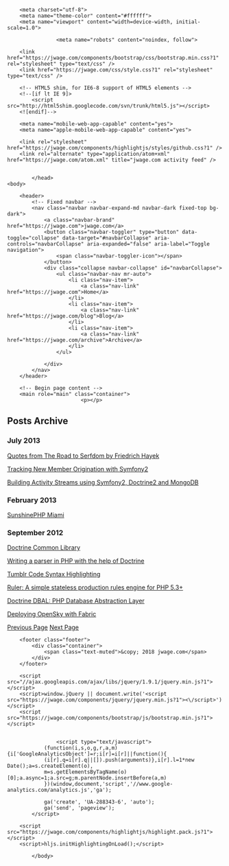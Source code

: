 <!DOCTYPE html>
<html>
    <head>
        <title>Posts Archive &mdash; jwage.com &mdash; I am Jonathan H. Wage</title>

        <meta charset="utf-8">
        <meta name="theme-color" content="#ffffff">
        <meta name="viewport" content="width=device-width, initial-scale=1.0">

                    <meta name="robots" content="noindex, follow">
        
        <link href="https://jwage.com/components/bootstrap/css/bootstrap.min.css?1" rel="stylesheet" type="text/css" />
        <link href="https://jwage.com/css/style.css?1" rel="stylesheet" type="text/css" />

        <!-- HTML5 shim, for IE6-8 support of HTML5 elements -->
        <!--[if lt IE 9]>
            <script src="http://html5shim.googlecode.com/svn/trunk/html5.js"></script>
        <![endif]-->

        <meta name="mobile-web-app-capable" content="yes">
        <meta name="apple-mobile-web-app-capable" content="yes">

        <link rel="stylesheet" href="https://jwage.com/components/highlightjs/styles/github.css?1" />
        <link rel="alternate" type="application/atom+xml" href="https://jwage.com/atom.xml" title="jwage.com activity feed" />

        
            </head>
    <body>

        <header>
            <!-- Fixed navbar -->
            <nav class="navbar navbar-expand-md navbar-dark fixed-top bg-dark">
                <a class="navbar-brand" href="https://jwage.com">jwage.com</a>
                <button class="navbar-toggler" type="button" data-toggle="collapse" data-target="#navbarCollapse" aria-controls="navbarCollapse" aria-expanded="false" aria-label="Toggle navigation">
                    <span class="navbar-toggler-icon"></span>
                </button>
                <div class="collapse navbar-collapse" id="navbarCollapse">
                    <ul class="navbar-nav mr-auto">
                        <li class="nav-item">
                            <a class="nav-link" href="https://jwage.com">Home</a>
                        </li>
                        <li class="nav-item">
                            <a class="nav-link" href="https://jwage.com/blog">Blog</a>
                        </li>
                        <li class="nav-item">
                            <a class="nav-link" href="https://jwage.com/archive">Archive</a>
                        </li>
                    </ul>
<!--                     <form class="form-inline mt-2 mt-md-0">
                        <input class="form-control mr-sm-2" type="text" placeholder="Search" aria-label="Search">
                        <button class="btn btn-outline-success my-2 my-sm-0" type="submit">Search</button>
                    </form> -->
                </div>
            </nav>
        </header>

        <!-- Begin page content -->
        <main role="main" class="container">
                            <p></p>

<h2>Posts Archive</h2>

<p>      </p>

<h3>July 2013</h3>

<p></p>

<div>
    <a href="https://jwage.com/post/2013/07/13/quotes-from-the-road-to-serfdom-by-friedrich-hayek">Quotes from The Road to Serfdom by Friedrich Hayek</a>
  </div>

<p></p>

<div>
    <a href="https://jwage.com/post/2013/07/08/tracking-new-member-origination-with-symfony2">Tracking New Member Origination with Symfony2</a>
  </div>

<p></p>

<div>
    <a href="https://jwage.com/post/2013/07/02/building-activity-streams">Building Activity Streams using Symfony2, Doctrine2 and MongoDB</a>
  </div>

<p>  </p>

<h3>February 2013</h3>

<p></p>

<div>
    <a href="https://jwage.com/post/2013/02/11/sunshinephp-miami">SunshinePHP Miami</a>
  </div>

<p>      </p>

<h3>September 2012</h3>

<p></p>

<div>
    <a href="https://jwage.com/post/2012/09/24/doctrine-common-library">Doctrine Common Library</a>
  </div>

<p></p>

<div>
    <a href="https://jwage.com/post/2012/09/15/writing-a-parser-in-php-with-the-help-of-doctrine">Writing a parser in PHP with the help of Doctrine</a>
  </div>

<p></p>

<div>
    <a href="https://jwage.com/post/2012/09/10/tumblr-code-syntax-highlighting">Tumblr Code Syntax Highlighting</a>
  </div>

<p></p>

<div>
    <a href="https://jwage.com/post/2012/09/10/ruler-a-simple-stateless-production-rules-engine">Ruler: A simple stateless production rules engine for PHP 5.3+</a>
  </div>

<p></p>

<div>
    <a href="https://jwage.com/post/2012/09/07/doctrine-dbal-php-database-abstraction-layer">Doctrine DBAL: PHP Database Abstraction Layer</a>
  </div>

<p></p>

<div>
    <a href="https://jwage.com/post/2012/09/07/deploying-opensky-with-fabric">Deploying OpenSky with Fabric</a>
  </div>

<p></p>

<div>
    <nav class="article clearfix">
        <a class="previous" href="https://jwage.com/archive" title="Previous Page"><span class="title">Previous Page</span></a>
            <a class="next" href="https://jwage.com/archive/page/3.md" title="Next Page"><span class="title">Next Page</span></a>
        </nav>
</div>
                    </main>

        <footer class="footer">
            <div class="container">
                <span class="text-muted">&copy; 2018 jwage.com</span>
            </div>
        </footer>

        <script src="//ajax.googleapis.com/ajax/libs/jquery/1.9.1/jquery.min.js?1"></script>
        <script>window.jQuery || document.write('<script src="https://jwage.com/components/jquery/jquery.min.js?1"><\/script>')</script>
        <script src="https://jwage.com/components/bootstrap/js/bootstrap.min.js?1"></script>

        
                    <script type="text/javascript">
                (function(i,s,o,g,r,a,m){i['GoogleAnalyticsObject']=r;i[r]=i[r]||function(){
                (i[r].q=i[r].q||[]).push(arguments)},i[r].l=1*new Date();a=s.createElement(o),
                m=s.getElementsByTagName(o)[0];a.async=1;a.src=g;m.parentNode.insertBefore(a,m)
                })(window,document,'script','//www.google-analytics.com/analytics.js','ga');

                ga('create', 'UA-288343-6', 'auto');
                ga('send', 'pageview');
            </script>
        
        <script src="https://jwage.com/components/highlightjs/highlight.pack.js?1"></script>
        <script>hljs.initHighlightingOnLoad();</script>

            </body>
</html>

